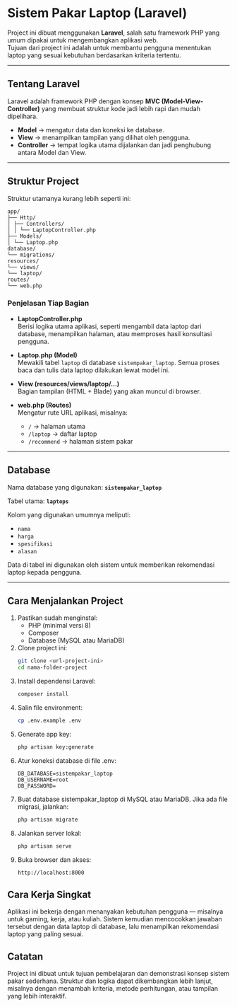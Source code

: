 # Sistem Pakar Laptop (Laravel)

Project ini dibuat menggunakan **Laravel**, salah satu framework PHP yang umum dipakai untuk mengembangkan aplikasi web.  
Tujuan dari project ini adalah untuk membantu pengguna menentukan laptop yang sesuai kebutuhan berdasarkan kriteria tertentu.

---

## Tentang Laravel

Laravel adalah framework PHP dengan konsep **MVC (Model-View-Controller)** yang membuat struktur kode jadi lebih rapi dan mudah dipelihara.

- **Model** → mengatur data dan koneksi ke database.  
- **View** → menampilkan tampilan yang dilihat oleh pengguna.  
- **Controller** → tempat logika utama dijalankan dan jadi penghubung antara Model dan View.

---

## Struktur Project

Struktur utamanya kurang lebih seperti ini:

```
app/
├── Http/
│ ├── Controllers/
│ │ └── LaptopController.php
├── Models/
│ └── Laptop.php
database/
└── migrations/
resources/
└── views/
└── laptop/
routes/
└── web.php
```


### Penjelasan Tiap Bagian

- **LaptopController.php**  
  Berisi logika utama aplikasi, seperti mengambil data laptop dari database, menampilkan halaman, atau memproses hasil konsultasi pengguna.

- **Laptop.php (Model)**  
  Mewakili tabel `laptop` di database `sistempakar_laptop`. Semua proses baca dan tulis data laptop dilakukan lewat model ini.

- **View (resources/views/laptop/...)**  
  Bagian tampilan (HTML + Blade) yang akan muncul di browser.

- **web.php (Routes)**  
  Mengatur rute URL aplikasi, misalnya:
  - `/` → halaman utama  
  - `/laptop` → daftar laptop  
  - `/recommend` → halaman sistem pakar

---

## Database

Nama database yang digunakan: **`sistempakar_laptop`**

Tabel utama: **`laptops`**

Kolom yang digunakan umumnya meliputi:
- `nama`  
- `harga`  
- `spesifikasi`  
- `alasan`

Data di tabel ini digunakan oleh sistem untuk memberikan rekomendasi laptop kepada pengguna.

---

## Cara Menjalankan Project

1. Pastikan sudah menginstal:
   - PHP (minimal versi 8)
   - Composer
   - Database (MySQL atau MariaDB)
2. Clone project ini:
   ```bash
   git clone <url-project-ini>
   cd nama-folder-project
3. Install dependensi Laravel:
   ```bash
   composer install
4. Salin file environment:
   ```bash
   cp .env.example .env
5. Generate app key:
   ```bash
   php artisan key:generate
6. Atur koneksi database di file .env:
   ```
   DB_DATABASE=sistempakar_laptop
   DB_USERNAME=root
   DB_PASSWORD=
7. Buat database sistempakar_laptop di MySQL atau MariaDB.
Jika ada file migrasi, jalankan:
   ```bash
   php artisan migrate
8. Jalankan server lokal:
   ```bash
   php artisan serve
9. Buka browser dan akses:
   ```bash
   http://localhost:8000
   ```

## Cara Kerja Singkat

Aplikasi ini bekerja dengan menanyakan kebutuhan pengguna — misalnya untuk gaming, kerja, atau kuliah.
Sistem kemudian mencocokkan jawaban tersebut dengan data laptop di database, lalu menampilkan rekomendasi laptop yang paling sesuai.

## Catatan

Project ini dibuat untuk tujuan pembelajaran dan demonstrasi konsep sistem pakar sederhana.
Struktur dan logika dapat dikembangkan lebih lanjut, misalnya dengan menambah kriteria, metode perhitungan, atau tampilan yang lebih interaktif.
